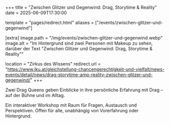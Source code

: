 +++
title = "Zwischen Glitzer und Gegenwind: Drag, Storytime & Reality"
date = 2025-06-09T17:30:00

template = "pages/redirect.html"
aliases = ["/events/zwischen-glitzer-und-gegenwind"]

[extra]
image.path = "/img/events/zwischen-glitzer-und-gegenwind.webp"
image.alt = "Im Hintergrund sind zwei Personen mit Makeup zu sehen, darüber der Text \"Zwischen Glitzer und Gegenwind: Drag, Storytime & Reality\""

location = "Zirkus des Wissens"
redirect.url = "https://www.jku.at/gleichstellung-chancengerechtigkeit-und-vielfalt/news-events/detail/news/drag-storytime-amp-reality-zwischen-glitzer-und-gegenwind/"
+++

Zwei Drag Queens geben Einblicke in ihre persönliche Erfahrung mit Drag – auf der Bühne und im Alltag.

Ein interaktiver Workshop mit Raum für Fragen, Austausch und Perspektiven. Offen für alle, unabhängig von Vorerfahrung oder Hintergrund.

<!-- more -->
